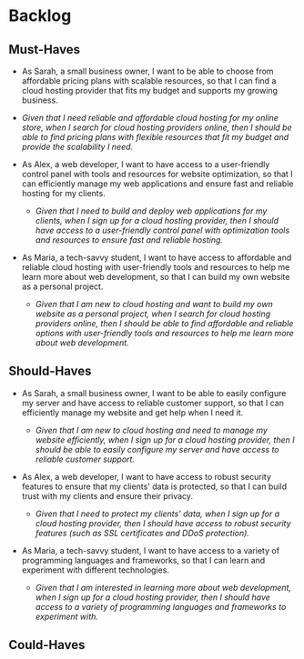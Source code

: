 # Backlog

## Must-Haves

- As Sarah, a small business owner, I want to be able to choose from affordable
  pricing plans with scalable resources, so that I can find a cloud hosting
  provider that fits my budget and supports my growing business. 
 - _Given that I need reliable and affordable cloud hosting for my online
    store, when I search for cloud hosting providers online, then I should be
    able to find pricing plans with flexible resources that fit my budget and
    provide the scalability I need._

- As Alex, a web developer, I want to have access to a user-friendly control
  panel with tools and resources for website optimization, so that I can
  efficiently manage my web applications and ensure fast and reliable hosting
  for my clients.

  - _Given that I need to build and deploy web applications for my clients, when
    I sign up for a cloud hosting provider, then I should have access to a
    user-friendly control panel with optimization tools and resources to ensure
    fast and reliable hosting._

- As Maria, a tech-savvy student, I want to have access to affordable and
  reliable cloud hosting with user-friendly tools and resources to help me learn
  more about web development, so that I can build my own website as a personal
  project.
  - _Given that I am new to cloud hosting and want to build my own website as a
    personal project, when I search for cloud hosting providers online, then I
    should be able to find affordable and reliable options with user-friendly
    tools and resources to help me learn more about web development._

## Should-Haves

- As Sarah, a small business owner, I want to be able to easily configure my
  server and have access to reliable customer support, so that I can efficiently
  manage my website and get help when I need it.
  - _Given that I am new to cloud hosting and need to manage my website
    efficiently, when I sign up for a cloud hosting provider, then I should be
    able to easily configure my server and have access to reliable customer
    support._

- As Alex, a web developer, I want to have access to robust security features to
  ensure that my clients' data is protected, so that I can build trust with my
  clients and ensure their privacy.

  - _Given that I need to protect my clients' data, when I sign up for a cloud
    hosting provider, then I should have access to robust security features
    (such as SSL certificates and DDoS protection)._
- As Maria, a tech-savvy student, I want to have access to a variety of
  programming languages and frameworks, so that I can learn and experiment with
  different technologies.

   - _Given that I am interested in learning more about web development, when I
    sign up for a cloud hosting provider, then I should have access to a variety
    of programming languages and frameworks to experiment with._

## Could-Haves
